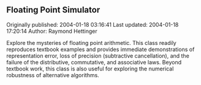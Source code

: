 ## Floating Point Simulator 
Originally published: 2004-01-18 03:16:41 
Last updated: 2004-01-18 17:20:14 
Author: Raymond Hettinger 
 
Explore the mysteries of floating point arithmetic.  This class readily reproduces textbook examples and provides immediate demonstrations of representation error, loss of precision (subtractive cancellation), and the failure of the distributive, commutative, and associative laws.  Beyond textbook work, this class is also useful for exploring the numerical robustness of alternative algorithms.